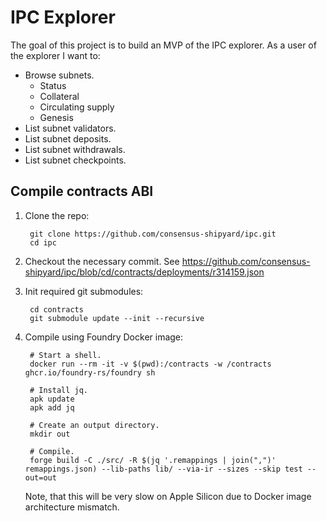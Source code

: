 # IPC Explorer

The goal of this project is to build an MVP of the IPC explorer.
As a user of the explorer I want to:

* Browse subnets.
    * Status
    * Collateral
    * Circulating supply
    * Genesis
* List subnet validators.
* List subnet deposits.
* List subnet withdrawals.
* List subnet checkpoints.

## Compile contracts ABI

1. Clone the repo:

        git clone https://github.com/consensus-shipyard/ipc.git
        cd ipc

2. Checkout the necessary commit. See https://github.com/consensus-shipyard/ipc/blob/cd/contracts/deployments/r314159.json
3. Init required git submodules:

        cd contracts
        git submodule update --init --recursive

4. Compile using Foundry Docker image:

        # Start a shell.
        docker run --rm -it -v $(pwd):/contracts -w /contracts ghcr.io/foundry-rs/foundry sh

        # Install jq.
        apk update
        apk add jq

        # Create an output directory.
        mkdir out

        # Compile.
        forge build -C ./src/ -R $(jq '.remappings | join(",")' remappings.json) --lib-paths lib/ --via-ir --sizes --skip test --out=out

    Note, that this will be very slow on Apple Silicon due to Docker image architecture mismatch.
